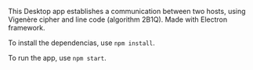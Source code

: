 This Desktop app establishes a communication between two hosts, using Vigenère cipher and line code (algorithm 2B1Q). 
Made with Electron framework.


To install the dependencias, use `npm install`.

To run the app, use `npm start`.
